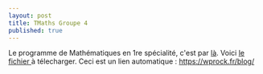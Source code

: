 ```yaml
---
layout: post
title: TMaths Groupe 4
published: true
---
```


Le programme de Mathématiques en 1re spécialité, c'est par <a href="https://github.com/raveluz/raveluz.github.io/blob/master/programme.1G.pdf">là</a>.
Voici  <a href="https://github.com/raveluz/raveluz.github.io/blob/master/pdf/Jour1.pdf"> le fichier </a> à télecharger.
Ceci est un lien automatique : <https://wprock.fr/blog/>




